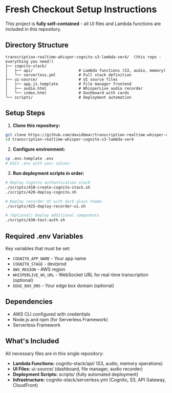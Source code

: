 # Fresh Checkout Setup Instructions

This project is **fully self-contained** - all UI files and Lambda functions are included in this repository.

## Directory Structure

```
transcription-realtime-whisper-cognito-s3-lambda-ver4/  (this repo - everything you need!)
├── cognito-stack/
│   ├── api/                    # Lambda functions (S3, audio, memory)
│   └── serverless.yml          # Full stack definition
├── ui-source/                  # UI source files
│   ├── app.js.template         # File manager frontend
│   ├── audio.html              # WhisperLive audio recorder
│   └── index.html              # Dashboard with cards
└── scripts/                    # Deployment automation
```

## Setup Steps

1. **Clone this repository:**
```bash
git clone https://github.com/davidbmar/transcription-realtime-whisper-cognito-s3-lambda.git transcription-realtime-whisper-cognito-s3-lambda-ver4
cd transcription-realtime-whisper-cognito-s3-lambda-ver4
```

2. **Configure environment:**
```bash
cp .env.template .env
# Edit .env with your values
```

3. **Run deployment scripts in order:**
```bash
# Deploy Cognito authentication stack
./scripts/410-create-cognito-stack.sh
./scripts/420-deploy-cognito.sh

# Deploy recorder UI with dark glass theme
./scripts/425-deploy-recorder-ui.sh

# (Optional) Deploy additional components
./scripts/430-test-auth.sh
```

## Required .env Variables

Key variables that must be set:
- `COGNITO_APP_NAME` - Your app name
- `COGNITO_STAGE` - dev/prod
- `AWS_REGION` - AWS region
- `WHISPERLIVE_WS_URL` - WebSocket URL for real-time transcription (optional)
- `EDGE_BOX_DNS` - Your edge box domain (optional)

## Dependencies

- AWS CLI configured with credentials
- Node.js and npm (for Serverless Framework)
- Serverless Framework

## What's Included

All necessary files are in this single repository:
- **Lambda Functions:** cognito-stack/api/ (S3, audio, memory operations)
- **UI Files:** ui-source/ (dashboard, file manager, audio recorder)
- **Deployment Scripts:** scripts/ (fully automated deployment)
- **Infrastructure:** cognito-stack/serverless.yml (Cognito, S3, API Gateway, CloudFront)
